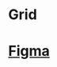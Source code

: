 # Grid

# [Figma](https://www.figma.com/file/Rk3oWxV2ZK28ta4V293g2G/Untitled?type=design&node-id=1%3A2&mode=design&t=9EAtV1GmJiofgjW1-1)
